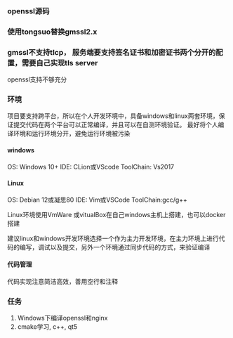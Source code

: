 ### openssl源码

### 使用tongsuo替换gmssl2.x 

### gmssl不支持tlcp， 服务端要支持签名证书和加密证书两个分开的配置，需要自己实现tls server
openssl支持不够充分


### 环境
项目要支持跨平台，所以在个人开发环境中，具备windows和linux两套环境，保证提交代码在两个平台可以正常编译，并且可以在自测环境验证。
最好将个人编译环境和运行环境分开，避免运行环境被污染

#### windows
OS: Windows 10+
IDE: CLion或VScode
ToolChain: Vs2017



#### Linux
OS: Debian 12或凝思80
IDE: Vim或VSCode
ToolChain:gcc/g++

Linux环境使用VmWare 或vitualBox在自己windows主机上搭建，也可以docker搭建

建议linux和windows开发环境选择一个作为主力开发环境，在主力环境上进行代码的编写，调试以及提交，另外一个环境通过同步代码的方式，来验证编译

#### 代码管理

代码实现注意简洁高效，善用空行和注释

### 任务

1. Windows下编译openssl和nginx
2. cmake学习, c++, qt5

